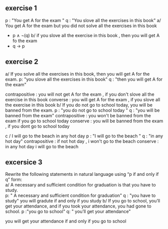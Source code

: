 ## exercise 1 
p : "You get A for the exam "
q : "You slove all the exercises in this book"
a/ You get A for the exam but you did not solve all the exercises in this book 
- p $\land$ $\lnot$(q)
b/ if you slove all the exercise in this book , then you will get A fo the exam 
- q $\rightarrow$ p 
## exercise 2 
a/ If you solve all the exercises in this book, then you will get A for the exam. 
p: "you slove all the exercises in this book"
q : "then you will get A for the exam"

contrapositive : you will not get A for the exam , if you don't slove all the exercise in this book 
converse : you will get A for the exam , if you slove all the exercise in this book 
b/ If you do not go to school today, you will be banned from the exam.
p : "you do not go to school today " 
q : "you will be banned from the exam"
contrapositive : you won't be banned from the exam if you go to school today 
conserve : you will be banned from the exam , if you dont go to school today 


c /  I will go to the beach in any hot day 
p : "I will go to the beach "
q : "in any hot day"
contrapositive : if not hot day , i won't go to the beach 
conserve : in any hot day i will go to the beach 

## excersice 3 
Rewrite the following statements in natural language using “p if and only if q” form:  
a/ A necessary and sufficient condition for graduation is that you have to study.  
p: " A necessary and sufficient condition for graduation"
q : "you have to study"
you will gradute if and only if you study 
b/ If you go to school, you’ll get your attendance, and if you took your attendance,  you had gone to school.
p :"you go to school"
q: " you’ll get your attendance"

you will get your attendance if and only if you go to school 